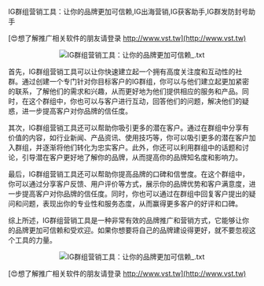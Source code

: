 IG群组营销工具：让你的品牌更加可信赖,IG出海营销,IG获客助手,IG群发防封号助手

[😍想了解推广相关软件的朋友请登录 http://www.vst.tw](http://www.vst.tw)

 <center><img src="https://vst.tw/MP4/tuiguang/png/2.png" alt="IG群组营销工具：让你的品牌更加可信赖_.txt"></center>

首先，IG群组营销工具可以让你快速建立起一个拥有高度关注度和互动性的社群。通过创建一个专门针对你目标客户的IG群组，你可以与他们建立起更加紧密的联系，了解他们的需求和兴趣，从而更好地为他们提供相应的服务和产品。同时，在这个群组中，你也可以与客户进行互动，回答他们的问题，解决他们的疑惑，进一步提高客户对你品牌的信任度。

其次，IG群组营销工具还可以帮助你吸引更多的潜在客户。通过在群组中分享有价值的内容，如行业新闻、产品资讯、使用技巧等，你可以吸引更多的潜在客户加入群组，并逐渐将他们转化为忠实客户。此外，你还可以利用群组中的话题和讨论，引导潜在客户更好地了解你的品牌，从而提高你的品牌知名度和影响力。

最后，IG群组营销工具还可以帮助你提高品牌的口碑和信誉度。在这个群组中，你可以通过分享客户反馈、用户评价等方式，展示你的品牌优势和客户满意度，进一步提高客户对你品牌的信任度。同时，你也可以通过在群组中回复客户提出的疑问和问题，表现出你的专业性和服务态度，从而赢得更多客户的好评和口碑。

综上所述，IG群组营销工具是一种非常有效的品牌推广和营销方式，它能够让你的品牌更加可信赖和受欢迎。如果你想要将自己的品牌建设得更好，就不要忽视这个工具的力量。

 <center><img src="https://vst.tw/MP4/tuiguang/png/4.png" alt="IG群组营销工具：让你的品牌更加可信赖_.txt"></center>

[😍想了解推广相关软件的朋友请登录 http://www.vst.tw](http://www.vst.tw)



